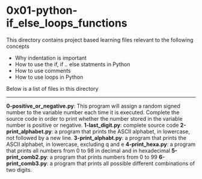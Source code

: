 # 0x01-python-if_else_loops_functions

This directory contains project based learning files relevant to the following concepts
- Why indentation is important
- How to use the if, if .. else statments in Python
- How to use comments
- How to use loops in Python

Below is a list of files in this directory

---

**0-positive_or_negative.py**: This program will assign a random signed number to the variable number each time it is executed. Complete the source code in order to print whether the number stored in the variable number is positive or negative.
**1-last_digit.py**: complete source code
**2-print_alphabet.py**:  a program that prints the ASCII alphabet, in lowercase, not followed by a new line.
**3-print_alphabt.py**: a program that prints the ASCII alphabet, in lowercase, excluding q and e
**4-print_hexa.py**: a program that prints all numbers from 0 to 98 in decimal and in hexadecimal
**5-print_comb2.py**: a program that prints numbers from 0 to 99
**6-print_comb3.py**: a program that prints all possible different combinations of two digits.
